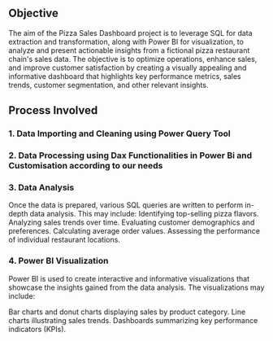 ## Objective
The aim of the Pizza Sales Dashboard project is to leverage SQL for data extraction and transformation, along with Power BI for visualization, to analyze and present actionable insights from a fictional pizza restaurant chain's sales data. The objective is to optimize operations, enhance sales, and improve customer satisfaction by creating a visually appealing and informative dashboard that highlights key performance metrics, sales trends, customer segmentation, and other relevant insights.
## Process Involved
### 1.  Data Importing and Cleaning using Power Query Tool
### 2.  Data Processing using Dax Functionalities in Power Bi and Customisation according to our needs
### 3.  Data Analysis
Once the data is prepared, various SQL queries are written to perform in-depth data analysis. This may include:
Identifying top-selling pizza flavors.
Analyzing sales trends over time.
 Evaluating customer demographics and preferences.
 Calculating average order values.
Assessing the performance of individual restaurant locations.
  ###  4. Power BI Visualization
 Power BI is used to create interactive and informative visualizations that showcase the insights gained from the data analysis. The visualizations may include:

 Bar charts and donut charts displaying sales by product category.
 Line charts illustrating sales trends.
 Dashboards summarizing key performance indicators (KPIs).
